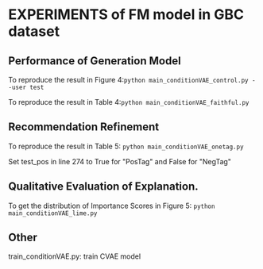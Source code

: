 # EXPERIMENTS of FM model in GBC dataset

## Performance of Generation Model
To reproduce the result in Figure 4:``python main_conditionVAE_control.py --user test``

To reproduce the result in Table 4:``python main_conditionVAE_faithful.py``

## Recommendation Refinement
To reproduce the result in Table 5: ``python main_conditionVAE_onetag.py``

Set test_pos in line 274 to True for "PosTag" and False for "NegTag" 


## Qualitative Evaluation of Explanation.
To get the distribution of Importance Scores in Figure 5: ``python main_conditionVAE_lime.py``


## Other
train_conditionVAE.py: train CVAE model